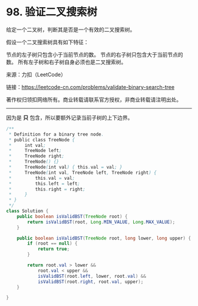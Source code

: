 # 98. 验证二叉搜索树

给定一个二叉树，判断其是否是一个有效的二叉搜索树。

假设一个二叉搜索树具有如下特征：

节点的左子树只包含小于当前节点的数。
节点的右子树只包含大于当前节点的数。
所有左子树和右子树自身必须也是二叉搜索树。

来源：力扣（LeetCode）

链接：<https://leetcode-cn.com/problems/validate-binary-search-tree>

著作权归领扣网络所有。商业转载请联系官方授权，非商业转载请注明出处。

---

因为是 **只** 包含，所以要额外记录当前子树的上下边界。

```java
/**
 * Definition for a binary tree node.
 * public class TreeNode {
 *     int val;
 *     TreeNode left;
 *     TreeNode right;
 *     TreeNode() {}
 *     TreeNode(int val) { this.val = val; }
 *     TreeNode(int val, TreeNode left, TreeNode right) {
 *         this.val = val;
 *         this.left = left;
 *         this.right = right;
 *     }
 * }
 */
class Solution {
    public boolean isValidBST(TreeNode root) {
        return isValidBST(root, Long.MIN_VALUE, Long.MAX_VALUE);
    }

    public boolean isValidBST(TreeNode root, long lower, long upper) {
        if (root == null) {
            return true;
        }

        return root.val > lower &&
            root.val < upper &&
            isValidBST(root.left, lower, root.val) &&
            isValidBST(root.right, root.val, upper);
    }

}
```
